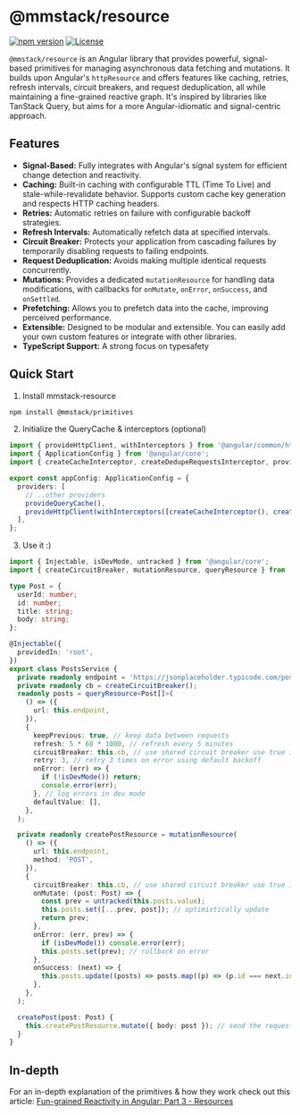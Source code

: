 # @mmstack/resource

[![npm version](https://badge.fury.io/js/%40mmstack%2Fresource.svg)](https://www.npmjs.com/package/@mmstack/resource)
[![License](https://img.shields.io/badge/license-MIT-blue.svg)](https://github.com/mihajm/mmstack/blob/master/packages/resource/LICENSE)

`@mmstack/resource` is an Angular library that provides powerful, signal-based primitives for managing asynchronous data fetching and mutations. It builds upon Angular's `httpResource` and offers features like caching, retries, refresh intervals, circuit breakers, and request deduplication, all while maintaining a fine-grained reactive graph. It's inspired by libraries like TanStack Query, but aims for a more Angular-idiomatic and signal-centric approach.

## Features

- **Signal-Based:** Fully integrates with Angular's signal system for efficient change detection and reactivity.
- **Caching:** Built-in caching with configurable TTL (Time To Live) and stale-while-revalidate behavior. Supports custom cache key generation and respects HTTP caching headers.
- **Retries:** Automatic retries on failure with configurable backoff strategies.
- **Refresh Intervals:** Automatically refetch data at specified intervals.
- **Circuit Breaker:** Protects your application from cascading failures by temporarily disabling requests to failing endpoints.
- **Request Deduplication:** Avoids making multiple identical requests concurrently.
- **Mutations:** Provides a dedicated `mutationResource` for handling data modifications, with callbacks for `onMutate`, `onError`, `onSuccess`, and `onSettled`.
- **Prefetching:** Allows you to prefetch data into the cache, improving perceived performance.
- **Extensible:** Designed to be modular and extensible. You can easily add your own custom features or integrate with other libraries.
- **TypeScript Support:** A strong focus on typesafety

## Quick Start

1. Install mmstack-resource

```bash
npm install @mmstack/primitives
```

2. Initialize the QueryCache & interceptors (optional)

```typescript
import { provideHttpClient, withInterceptors } from '@angular/common/http';
import { ApplicationConfig } from '@angular/core';
import { createCacheInterceptor, createDedupeRequestsInterceptor, provideQueryCache } from '@mmstack/resource';

export const appConfig: ApplicationConfig = {
  providers: [
    // ..other providers
    provideQueryCache(),
    provideHttpClient(withInterceptors([createCacheInterceptor(), createDedupeRequestsInterceptor()])),
  ],
};
```

3. Use it :)

```typescript
import { Injectable, isDevMode, untracked } from '@angular/core';
import { createCircuitBreaker, mutationResource, queryResource } from '@mmstack/resource';

type Post = {
  userId: number;
  id: number;
  title: string;
  body: string;
};

@Injectable({
  providedIn: 'root',
})
export class PostsService {
  private readonly endpoint = 'https://jsonplaceholder.typicode.com/posts';
  private readonly cb = createCircuitBreaker();
  readonly posts = queryResource<Post[]>(
    () => ({
      url: this.endpoint,
    }),
    {
      keepPrevious: true, // keep data between requests
      refresh: 5 * 60 * 1000, // refresh every 5 minutes
      circuitBreaker: this.cb, // use shared circuit breaker use true if not sharing
      retry: 3, // retry 3 times on error using default backoff
      onError: (err) => {
        if (!isDevMode()) return;
        console.error(err);
      }, // log errors in dev mode
      defaultValue: [],
    },
  );

  private readonly createPostResource = mutationResource(
    () => ({
      url: this.endpoint,
      method: 'POST',
    }),
    {
      circuitBreaker: this.cb, // use shared circuit breaker use true if not sharing
      onMutate: (post: Post) => {
        const prev = untracked(this.posts.value);
        this.posts.set([...prev, post]); // optimistically update
        return prev;
      },
      onError: (err, prev) => {
        if (isDevMode()) console.error(err);
        this.posts.set(prev); // rollback on error
      },
      onSuccess: (next) => {
        this.posts.update((posts) => posts.map((p) => (p.id === next.id ? next : p))); // replace with value from server
      },
    },
  );

  createPost(post: Post) {
    this.createPostResource.mutate({ body: post }); // send the request
  }
}
```

## In-depth

For an in-depth explanation of the primitives & how they work check out this article: [Fun-grained Reactivity in Angular: Part 3 - Resources](https://dev.to/mihamulec/fun-grained-reactivity-in-angular-part-3-client-side-http-57g4)
